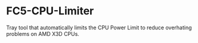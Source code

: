 # FC5-CPU-Limiter
Tray tool that automatically limits the CPU Power Limit to reduce overhating problems on AMD X3D CPUs.
